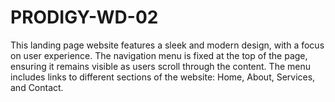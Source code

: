 # PRODIGY-WD-02
This landing page website features a sleek and modern design, with a focus on user experience. The navigation menu is fixed at the top of the page, ensuring it remains visible as users scroll through the content. The menu includes links to different sections of the website: Home, About, Services, and Contact.
